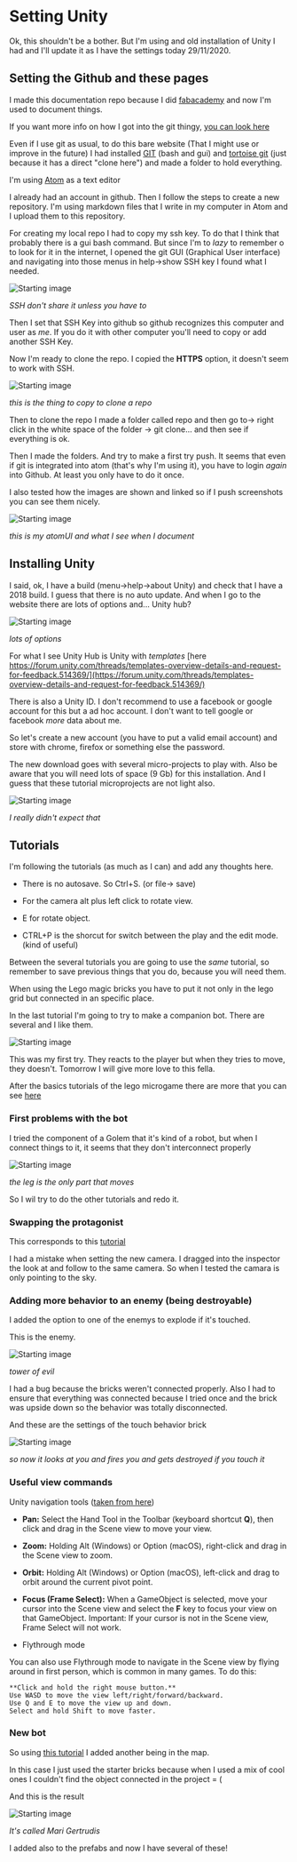 # Setting Unity

Ok, this shouldn't be a bother. But I'm using and old installation of Unity I had and I'll update it as I have the settings today 29/11/2020.


## Setting the Github and these pages

I made this documentation repo because I did [fabacademy](http://fabacademy.org/2020/labs/barcelona/students/david-prieto/) and now I'm used to document things.

If you want more info on how I got into the git thingy, [you can look here](http://fabacademy.org/2020/labs/barcelona/students/david-prieto/assignments/week02/#2-project-management)

Even if I use git as usual, to do this bare website (That I might use or improve in the future) I had installed [GIT](https://git-scm.com/book/en/v2/Getting-Started-Installing-Git) (bash and gui) and [tortoise git](https://tortoisegit.org/) (just because it has a direct "clone here") and made a folder to hold everything.

I'm using [Atom](https://atom.io/) as a text editor

I already had an account in github. Then I follow the steps to create a new repository. I'm using markdown files that I write in my computer in Atom and I upload them to this repository.

For creating my local repo I had to copy my ssh key. To do that I think that probably there is a gui bash command. But since I'm to _lazy_ to remember o to look for it in the internet, I opened the git GUI (Graphical User interface) and navigating into those menus in help->show SSH key I found what I needed.

![Starting image](https://raw.githubusercontent.com/d-prieto/davidlearnsunity/main/Starting/images/Captura000.JPG)

_SSH don't share it unless you have to_

Then I set that SSH Key into github so github recognizes this computer and user as _me_. If you do it with other computer you'll need to copy or add another SSH Key.

Now I'm ready to clone the repo. I copied the **HTTPS** option, it doesn't seem to work with SSH.

![Starting image](https://raw.githubusercontent.com/d-prieto/davidlearnsunity/main/Starting/images/Captura001.JPG)

_this is the thing to copy to clone a repo_

Then to clone the repo I made a folder called repo and then go to-> right click in the white space of the folder -> git clone... and then see if everything is ok.

Then I made the folders. And try to make a first try push. It seems that even if git is integrated into atom (that's why I'm using it), you have to login _again_ into Github. At least you only have to do it once.

I also tested how the images are shown and linked so if I push screenshots you can see them nicely.

![Starting image](https://raw.githubusercontent.com/d-prieto/davidlearnsunity/main/Starting/images/Captura002.JPG)

_this is my atomUI and what I see when I document_

## Installing Unity

I said, ok, I have a build (menu->help->about Unity) and check that I have a 2018 build. I guess that there is no auto update. And when I go to the website there are lots of options and... Unity hub?

![Starting image](https://raw.githubusercontent.com/d-prieto/davidlearnsunity/main/Starting/images/Captura003.JPG)

_lots of options_

For what I see Unity Hub is Unity with _templates_ [here https://forum.unity.com/threads/templates-overview-details-and-request-for-feedback.514369/](https://forum.unity.com/threads/templates-overview-details-and-request-for-feedback.514369/)


There is also a Unity ID. I don't recommend to use a facebook or google account for this but a ad hoc account. I don't want to tell google or facebook _more_ data about me.

So let's create a new account (you have to put a valid email account) and store with chrome, firefox or something else the password.

The new download goes with several micro-projects to play with. Also be aware that you will need lots of space (9 Gb) for this installation. And I guess that these tutorial microprojects are not light also.

![Starting image](https://raw.githubusercontent.com/d-prieto/davidlearnsunity/main/Starting/images/Captura004.JPG)

_I really didn't expect that_

## Tutorials

I'm following the tutorials (as much as I can) and add any thoughts here.

* There is no autosave. So Ctrl+S. (or file-> save)

* For the camera alt plus left click to rotate view.

* E for rotate object.

* CTRL+P is the shorcut for switch between the play and the edit mode. (kind of useful)

Between the several tutorials you are going to use the _same_ tutorial, so remember to save previous things that you do, because you will need them.

When using the Lego magic bricks you have to put it not only in the lego grid but connected in an specific place.

In the last tutorial I'm going to try to make a companion bot. There are several and I like them.

![Starting image](https://raw.githubusercontent.com/d-prieto/davidlearnsunity/main/Starting/images/Captura005.JPG)

This was my first try. They reacts to the player but when they tries to move, they doesn't. Tomorrow I will give more love to this fella.

After the basics tutorials of the lego microgame there are more that you can see [here](https://learn.unity.com/project/lego-template?signup=true)

### First problems with the bot

I tried the component of a Golem that it's kind of a robot, but when I connect things to it, it seems that they don't interconnect properly

![Starting image](https://raw.githubusercontent.com/d-prieto/davidlearnsunity/main/Starting/images/Captura006.JPG)

_the leg is the only part that moves_

So I wil try to do the other tutorials and redo it.


### Swapping the protagonist

This corresponds to this [tutorial](https://learn.unity.com/tutorial/lego-r-mod-change-the-player-minifig)

I had a mistake when setting the new camera. I dragged into the inspector the look at and follow to the same camera. So when I tested the camara is only pointing to the sky.


### Adding more behavior to an enemy (being destroyable)

I added the option to one of the enemys to explode if it's touched.

This is the enemy.

![Starting image](https://raw.githubusercontent.com/d-prieto/davidlearnsunity/main/Starting/images/Captura007.JPG)

_tower of evil_

I had a bug because the bricks weren't connected properly. Also I had to ensure that everything was connected because I tried once and the brick was upside down so the behavior was totally disconnected.

And these are the settings of the touch behavior brick

![Starting image](https://raw.githubusercontent.com/d-prieto/davidlearnsunity/main/Starting/images/Captura008.JPG)

_so now it looks at you and fires you and gets destroyed if you touch it_



### Useful view commands

Unity navigation tools ([taken from here](https://learn.unity.com/tutorial/creating-with-lego-tools#5f919faeedbc2a00222cd95b))

*    **Pan:** Select the Hand Tool in the Toolbar (keyboard shortcut **Q**), then click and drag in the Scene view to move your view.

*    **Zoom:** Holding Alt (Windows) or Option (macOS), right-click and drag in the Scene view to zoom.

*    **Orbit:** Holding Alt (Windows) or Option (macOS), left-click and drag to orbit around the current pivot point.

*    **Focus (Frame Select):** When a GameObject is selected, move your cursor into the Scene  view and select the **F** key to focus your view on that GameObject. Important: If your cursor is not in the Scene view, Frame Select will not work.


* Flythrough mode

You can also use Flythrough mode to navigate in the Scene view by flying around in first person, which is common in many games. To do this:

    **Click and hold the right mouse button.**
    Use WASD to move the view left/right/forward/backward.
    Use Q and E to move the view up and down.
    Select and hold Shift to move faster.


### New bot

So using [this tutorial](https://learn.unity.com/tutorial/lego-r-mod-build-your-own-enemy?uv=2019.4&projectId=5f3cfedbedbc2a002093abe3#5f3d0ca9edbc2a0020e35d17) I added another being in the map.

In this case I just used the starter bricks because when I used a mix of cool ones I couldn't find the object connected in the project = (

And this is the result

![Starting image](https://raw.githubusercontent.com/d-prieto/davidlearnsunity/main/Starting/images/Captura009.JPG)

_It's called Mari Gertrudis_

I added also to the prefabs and now I have several of these!
